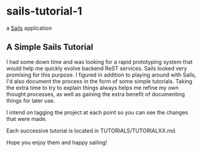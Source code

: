 # sails-tutorial-1

a [Sails](http://sailsjs.org) application

## A Simple Sails Tutorial

I had some down time and was looking for a rapid prototyping system that would help
me quickly evolve backend ReST services.  Sails looked very promising for this purpose.
I figured in addition to playing around with Sails, I'd also document the process in
the form of some simple tutorials.  Taking the extra time to try to explain things
always helps me refine my own thought processes, as well as gaining the extra
benefit of documenting things for later use.

I intend on tagging the project at each point so you can see the changes that
were made.

Each successive tutorial is located in TUTORIALS/TUTORIALXX.md.

Hope you enjoy them and happy sailing!
